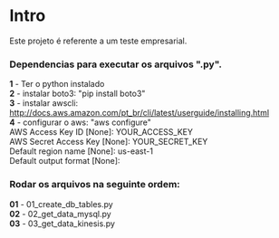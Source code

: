 <h1>Intro</h1>

Este projeto é referente a um teste empresarial.

<h3>Dependencias para executar os arquivos ".py".</h3>

<b>1</b> - Ter o python instalado <br>
<b>2</b> - instalar boto3: "pip install boto3"<br>
<b>3</b> - instalar awscli: http://docs.aws.amazon.com/pt_br/cli/latest/userguide/installing.html<br>
<b>4</b> - configurar o aws: "aws configure" <br>
AWS Access Key ID [None]: YOUR_ACCESS_KEY <br>
AWS Secret Access Key [None]: YOUR_SECRET_KEY <br>
Default region name [None]: us-east-1 <br>
Default output format [None]:

<h3>Rodar os arquivos na seguinte ordem:</h3>

<b>01</b>  - 01_create_db_tables.py <br>
<b>02</b>  - 02_get_data_mysql.py <br>
<b>03</b>  - 03_get_data_kinesis.py <br>
